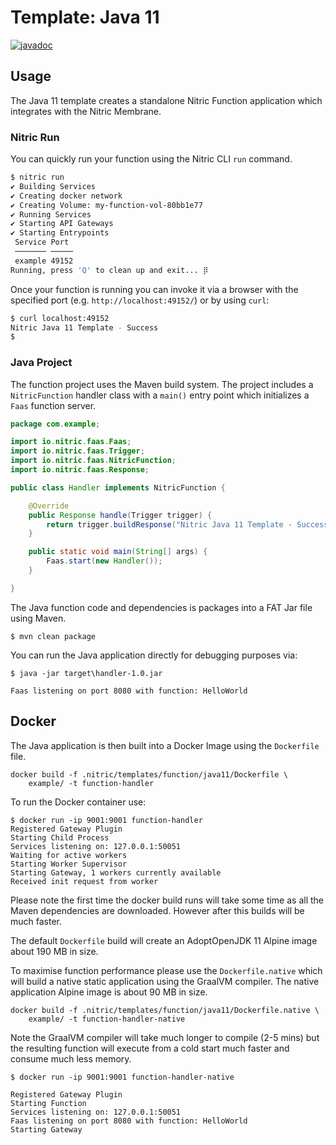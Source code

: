 # Template: Java 11

[![javadoc](https://javadoc.io/badge2/io.nitric/java-sdk/javadoc.svg)](https://javadoc.io/doc/io.nitric/java-sdk)

## Usage

The Java 11 template creates a standalone Nitric Function application which integrates with the Nitric Membrane.

### Nitric Run

You can quickly run your function using the Nitric CLI `run` command.

```bash
$ nitric run
✔ Building Services
✔ Creating docker network
✔ Creating Volume: my-function-vol-80bb1e77
✔ Running Services
✔ Starting API Gateways
✔ Starting Entrypoints
 Service Port
 ─────── ─────
 example 49152
Running, press 'Q' to clean up and exit... ⡿
```

Once your function is running you can invoke it via a browser with the specified port (e.g. `http://localhost:49152/`) or by using `curl`:

```bash
$ curl localhost:49152
Nitric Java 11 Template - Success
$
```

### Java Project

The function project uses the Maven build system. The project includes a `NitricFunction` handler class with a `main()` entry point which initializes a `Faas` function server.

```Java
package com.example;

import io.nitric.faas.Faas;
import io.nitric.faas.Trigger;
import io.nitric.faas.NitricFunction;
import io.nitric.faas.Response;

public class Handler implements NitricFunction {

    @Override
    public Response handle(Trigger trigger) {
        return trigger.buildResponse("Nitric Java 11 Template - Success");
    }

    public static void main(String[] args) {
        Faas.start(new Handler());
    }

}
```

The Java function code and dependencies is packages into a FAT Jar file using Maven.

```shell
$ mvn clean package
```

You can run the Java application directly for debugging purposes via:

```shell
$ java -jar target\handler-1.0.jar

Faas listening on port 8080 with function: HelloWorld
```

## Docker

The Java application is then built into a Docker Image using the `Dockerfile` file.

```shell
docker build -f .nitric/templates/function/java11/Dockerfile \
    example/ -t function-handler
```

To run the Docker container use:

```
$ docker run -ip 9001:9001 function-handler
Registered Gateway Plugin
Starting Child Process
Services listening on: 127.0.0.1:50051
Waiting for active workers
Starting Worker Supervisor
Starting Gateway, 1 workers currently available
Received init request from worker
```

Please note the first time the docker build runs will take some time as all the Maven dependencies are downloaded. However after this builds will be much faster.

The default `Dockerfile` build will create an AdoptOpenJDK 11 Alpine image about 190 MB in size.

To maximise function performance please use the `Dockerfile.native` which will build a native static application using the GraalVM compiler. The native application Alpine image is about 90 MB in size.

```shell
docker build -f .nitric/templates/function/java11/Dockerfile.native \
    example/ -t function-handler-native
```

Note the GraalVM compiler will take much longer to compile (2-5 mins) but the resulting function will execute from a cold start much faster and consume much less memory.

```
$ docker run -ip 9001:9001 function-handler-native

Registered Gateway Plugin
Starting Function
Services listening on: 127.0.0.1:50051
Faas listening on port 8080 with function: HelloWorld
Starting Gateway
```